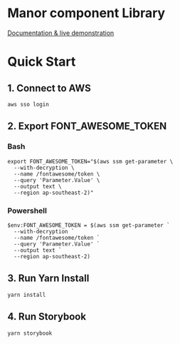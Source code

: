 # Manor component Library

[Documentation & live demonstration](https://services.dev.comparethemarket.cloud/manor/?path=/docs/welcome--page)

# Quick Start

## 1. Connect to AWS
`aws sso login`

## 2. Export FONT_AWESOME_TOKEN
### Bash
```
export FONT_AWESOME_TOKEN="$(aws ssm get-parameter \
  --with-decryption \
  --name /fontawesome/token \
  --query 'Parameter.Value' \
  --output text \
  --region ap-southeast-2)"
```
### Powershell
```
$env:FONT_AWESOME_TOKEN = $(aws ssm get-parameter `
  --with-decryption `
  --name /fontawesome/token `
  --query 'Parameter.Value' `
  --output text `
  --region ap-southeast-2)
```

## 3. Run Yarn Install
`yarn install`

## 4. Run Storybook
`yarn storybook`
